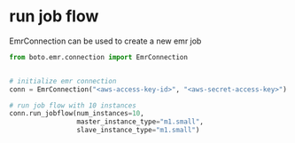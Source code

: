 # run job flow

EmrConnection can be used to create a new emr job

```python
from boto.emr.connection import EmrConnection


# initialize emr connection
conn = EmrConnection("<aws-access-key-id>", "<aws-secret-access-key>")

# run job flow with 10 instances
conn.run_jobflow(num_instances=10, 
                 master_instance_type="m1.small", 
                 slave_instance_type="m1.small")

```